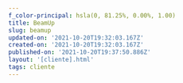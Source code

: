```yaml
---
f_color-principal: hsla(0, 81.25%, 0.00%, 1.00)
title: BeamUp
slug: beamup
updated-on: '2021-10-20T19:32:03.167Z'
created-on: '2021-10-20T19:32:03.167Z'
published-on: '2021-10-20T19:37:50.886Z'
layout: '[cliente].html'
tags: cliente
---
```



